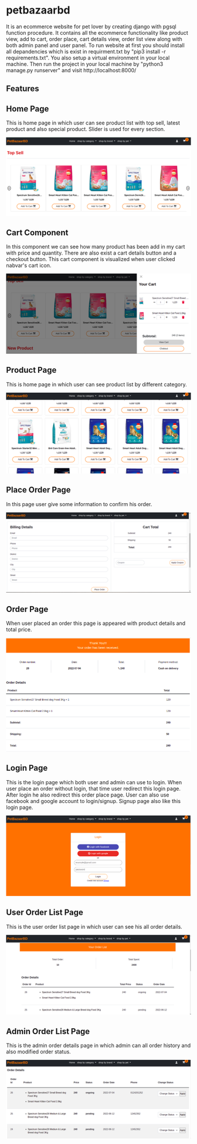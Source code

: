
# petbazaarbd

It is an ecommerce website for pet lover by creating
django with pgsql function procedure. It contains all 
the ecommerce functionality like product view, add to
cart, order place, cart details view, order list view
along with both admin panel and user panel. To run website
at first you should install all depandencies which is exist
in requirment.txt by "pip3 install -r requirements.txt".
You also setup a virtual environment in your local machine.
Then run the project in your local machine by "python3 manage.py
runserver" and visit http://localhost:8000/




## Features





## Home Page

This is home page in which user can see product list
with top sell, latest product and also special product.
Slider is used for every section.

![App Screenshot](https://github.com/AKASH-2019/pet_bazaar_bd/blob/master/pet_bazaar_snapshots/home.png)


## Cart Component

In this component we can see how many product has been
add in my cart with price and quantity. There are also
exist a cart details button and a checkout button. This
cart component is visualized when user clicked nabvar's 
cart icon.

![App Screenshot](https://github.com/AKASH-2019/pet_bazaar_bd/blob/master/pet_bazaar_snapshots/cart.png)


## Product Page

This is home page in which user can see product list by
different category.

![App Screenshot](https://github.com/AKASH-2019/pet_bazaar_bd/blob/master/pet_bazaar_snapshots/product.png)


## Place Order Page

In this page user give some information to confirm his
order. 

![App Screenshot](https://github.com/AKASH-2019/pet_bazaar_bd/blob/master/pet_bazaar_snapshots/place_order.png)


## Order Page

When user placed an order this page is appeared with
product details and total price.

![App Screenshot](https://github.com/AKASH-2019/pet_bazaar_bd/blob/master/pet_bazaar_snapshots/order.png)


## Login Page

This is the login page which both user and admin can use to login.
When user place an order without login, that time 
user redirect this login page. After login he also 
redirect this order place page. User can also use
facebook and google account to login/signup.
Signup page also like this login page. 

![App Screenshot](https://github.com/AKASH-2019/pet_bazaar_bd/blob/master/pet_bazaar_snapshots/login.png)


## User Order List Page 

This is the user order list page in which user can see his
all order details.

![App Screenshot](https://github.com/AKASH-2019/pet_bazaar_bd/blob/master/pet_bazaar_snapshots/user_order_list.png)


## Admin Order List Page 

This is the admin order details page in which admin can all
order history and also modified order status.

![App Screenshot](https://github.com/AKASH-2019/pet_bazaar_bd/blob/master/pet_bazaar_snapshots/admin_order_list.png)


